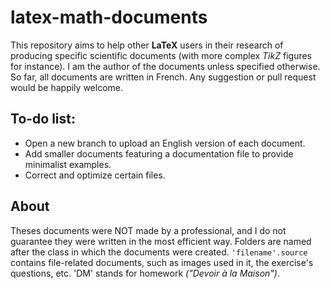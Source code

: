# latex-math-documents

This repository aims to help other **LaTeX** users in their research of producing specific scientific documents (with more complex *TikZ* figures for instance).  I am the author of the documents unless specified otherwise. So far, all documents are written in French.  Any suggestion or pull request would be happily welcome.

## To-do list:

* Open a new branch to upload an English version of each document.
* Add smaller documents featuring a documentation file to provide minimalist examples.
* Correct and optimize certain files.

## About
Theses documents were NOT made by a professional, and I do not guarantee they were written in the most efficient way.
Folders are named after the class in which the documents were created. `'filename'.source` contains file-related documents, such as images used in it, the exercise's questions, etc. 'DM' stands for homework *("Devoir à la Maison")*.
